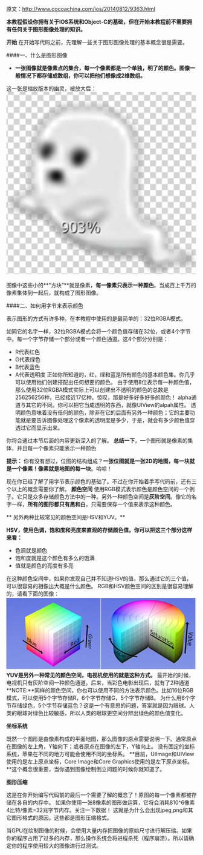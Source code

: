 
原文：http://www.cocoachina.com/ios/20140812/9363.html

**本教程假设你拥有关于IOS系统和Object-C的基础，但在开始本教程前不需要拥有任何关于图形图像处理的知识。**



**开始**
在开始写代码之前，先理解一些关于图形图像处理的基本概念很是需要。

####一、什么是图形图像

- **一张图像就是像素点的集合，每一个像素都是一个单独，明了的颜色。图像一般情况下都存储成数组，你可以把他们想像成2维数组。**

这一张是缩放版本的幽灵，被放大后：![](/assets/youling.png)

图像中这些小的**“方块”**就是像素，**每一像素只表示一种颜色**。当成百上千万的像素集体到一起后，就构成了图形图像。

####二、如何用字节来表示颜色

表示图形的方式有许多种。在本教程中使用的是最简单的：32位RGBA模式。

如同它的名字一样，32位RGBA模式会将一个颜色值存储在32位，或者4个字节中。每一个字节存储一个部分或者一个颜色通道。这4个部分分别是：
- R代表红色
- G代表绿色
- B代表蓝色
- A代表透明度
正如你所知道的，红，绿和蓝是所有颜色的基本颜色集。你几乎可以使用他们创建搭配出任何想要的颜色。
由于使用8位表示每一种颜色值，那么使用32位RGBA模式实际上可以创建出不透明的颜色的总数是256256256种，已经接近17亿种。惊叹，那是好多好多好多的颜色！
alpha通道与其它的不同。你可以把它当成透明的东西，就像UIView的alpah属性。
透明颜色意味着没有任何的颜色，除非在它的后面有另外一种颜色；它的主要功能就是要告诉图像处理这个像素的透明度是多少，于是，就会有多少颜色值穿透过它而显示出来。

你将会通过本节后面的内容更新深入的了解。
**总结一下**，一个图形就是像素的集体，并且每一个像素只能表示一种颜色


**提示：**
你有没有想过，位图的结构组成？**一张位图就是一张2D的地图，每一块就是一个像素！像素就是地图的每一块**。哈哈！


现在你已经了解了用字节表示颜色的基础了。不过在你开始着手写代码前，还有三个以上的概念需要你了解。
**颜色空间**
使用RGB模式表示颜色是颜色空间的一个例子。它只是众多存储颜色方法中的一种。另外一种颜色空间是**灰阶空间**。像它的名字一样，**所有的图形都只有黑和白**，只需要保存一个值来表示这种颜色。

** 另外两种比较常见的颜色空间是HSV和YUV。**



**HSV，使用色调，饱和度和亮度来直观的存储颜色值。你可以把这三个部分这样来看：**
- 色调就是颜色
- 饱和度就是这个颜色有多么的饱满
- 值就是颜色的亮度有多亮

在这种颜色空间中，如果你发现自己并不知道HSV的值，那么通过它的三个值，可以很容易的相像出大概是什么颜色。
RGB和HSV颜色空间的区别是很容易理解的，请看下面的图像：
![](/assets/HSV.png)
**YUV是另外一种常见的颜色空间，电视机使用的就是这种方式。**
最开始的时候，电视机只有灰阶空间一种颜色通道。后来，当彩色电影出现后，就有了2种通道
**NOTE:**同样的颜色空间，你也可以使用不同的方法表示颜色。比如16位RGB模式，可以使用5个字节存储R，6个字节存储G，5个字节存储B。
为什么用6个字节存储绿色，5个字节存储蓝色？这是一个有意思的问题，答案就是因为眼球。人类的眼球对绿色比较敏感，所以人类的眼球更空间分辨出绿色的颜色值变化。


**坐标系统**


既然一个图形是由像素构成的平面地图，那么图像的原点需要说明一下。通常原点在图像的左上角，Y轴向下；或者原点在图像的左下，Y轴向上。
没有固定的坐标系统，苹果在不同的地方可能会使用不同的坐标系。
**目前，UIImage和UIView使用的是左上原点坐标，Core Image和Core Graphics使用的是左下原点坐标。**这个概念很重要，当你遇到图像绘制倒立问题的时候你就知道了。


**图形压缩**

这是在你开始编写代码前的最后一个需要了解的概念了！原图的每一个像素都被存储在各自的内存中。
如果你使用一张8像素的图形做运算，它将会消耗810^6像素4比特/像素=32兆字节内存。关注一下数据！
这就是为什么会出现jpeg,png和其它图形格式的原因。这些都是图形压缩格式。

当GPU在绘制图像的时候，会使用大量内存把图像的原始尺寸进行解压缩。如果你的程序占用了过多的内存，那么操作系统会将进程杀死（程序崩溃）。所以请确定你的程序使用较大的图像进行过测试。